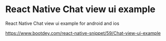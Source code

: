 # React Native Chat view ui example
React Native Chat view ui example for android and ios

https://www.bootdey.com/react-native-snippet/59/Chat-view-ui-example
